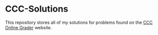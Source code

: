 # CCC-Solutions
This repository stores all of my solutions for problems found on the [CCC Online Grader](https://cccgrader.com/home.php) website. 
